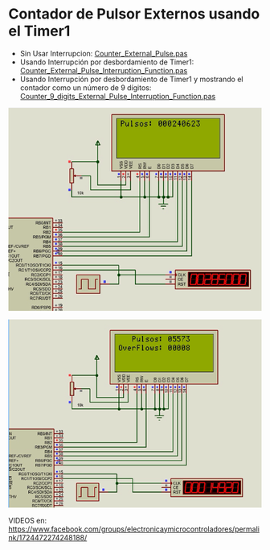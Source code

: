 # Contador de Pulsor Externos usando el Timer1

- Sin Usar Interrupcion: [Counter_External_Pulse.pas](https://github.com/AguHDz/PicPas-Librerias_y_Programas/blob/master/Counter_External_Pulse/Counter_External_Pulse.pas)
- Usando Interrupción por desbordamiento de Timer1: [Counter_External_Pulse_Interruption_Function.pas](https://github.com/AguHDz/PicPas-Librerias_y_Programas/blob/master/Counter_External_Pulse/Counter_External_Pulse_Interruption_Function.pas)
- Usando Interrupción por desbordamiento de Timer1 y mostrando el contador como un número de 9 dígitos: [Counter_9_digits_External_Pulse_Interruption_Function.pas](https://github.com/AguHDz/PicPas-Librerias_y_Programas/blob/master/Counter_External_Pulse/Counter_9_digits_External_Pulse_Interruption_Function.pas)

![Counter_9_digits_External_Pulse_Interruption_Function.pas](https://raw.githubusercontent.com/AguHDz/PicPas-Librerias_y_Programas/master/Counter_External_Pulse/Counter_9_digits_External_Pulse_Interruption_Function.png)

![Counter_External_Pulse.pas](https://raw.githubusercontent.com/AguHDz/PicPas-Librerias_y_Programas/master/Counter_External_Pulse/Counter_External_Pulse.png)

VIDEOS en: https://www.facebook.com/groups/electronicaymicrocontroladores/permalink/1724472274248188/
